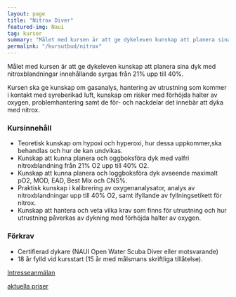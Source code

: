 ```yaml
---
layout: page
title: "Nitrox Diver"
featured-img: Naui
tag: kurser
summary: "Målet med kursen är att ge dykeleven kunskap att planera sina dyk med nitroxblandningar innehållande syrgas från 21% upp till 40%."
permalink: "/kursutbud/nitrox"
---
```


Målet med kursen är att ge dykeleven kunskap att planera sina dyk med nitroxblandningar innehållande syrgas från 21% upp till 40%.

Kursen ska ge kunskap om gasanalys, hantering av utrustning som kommer i kontakt med syreberikad luft, kunskap om risker med förhöjda halter av oxygen, problemhantering samt de för- och nackdelar det innebär att dyka med nitrox.

### Kursinnehåll

* Teoretisk kunskap om hypoxi och hyperoxi, hur dessa uppkommer,ska behandlas och hur de kan undvikas.
* Kunskap att kunna planera och oggboksföra dyk med valfri nitroxblandning från 21% O2 upp till 40% O2.
* Kunskap att kunna planera och loggboksföra dyk avseende maximalt pO2, MOD, EAD, Best Mix och CNS%.
* Praktisk kunskap i kalibrering av oxygenanalysator, analys av nitroxblandningar upp till 40% O2, samt ifyllande av fyllningsetikett för nitrox.
* Kunskap att hantera och veta vilka krav som finns för utrustning och hur utrustning påverkas av dykning med förhöjda halter av oxygen.

### Förkrav

* Certifierad dykare (NAUI Open Water Scuba Diver eller motsvarande)
* 18 år fylld vid kursstart (15 år med målsmans skriftliga tillåtelse).

[Intresseanmälan](mailto:{{site.email}})

[aktuella priser](/kursutbud/priser)
